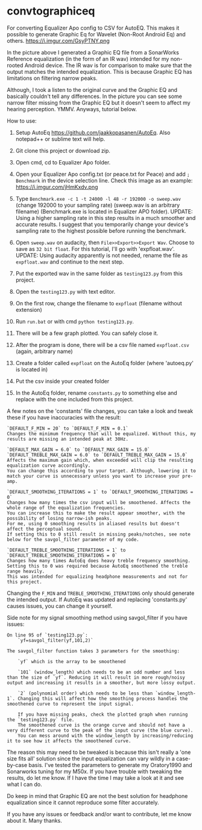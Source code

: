 # convtographiceq
For converting Equalizer Apo config to CSV for AutoEQ. This makes it possible to generate Graphic Eq for Wavelet (Non-Root Android Eq) and others.
https://i.imgur.com/GsyPTNY.png

In the picture above I generated a Graphic EQ file from a SonarWorks Reference equalization (in the form of an IR wav) intended for my non-rooted Android device. The IR wav is for comparison to make sure that the output matches the intended equalization. This is because Graphic EQ has limitations on filtering narrow peaks.

Although, I took a listen to the original curve and the Graphic EQ and basically couldn't tell any differences. In the picture you can see some narrow filter missing from the Graphic EQ but it doesn't seem to affect my hearing perception. YMMV. Anyways, tutorial below.

How to use:
1. Setup AutoEq https://github.com/jaakkopasanen/AutoEq. Also notepad++ or sublime text will help.
2. Git clone this project or download zip.
3. Open cmd, cd to Equalizer Apo folder.
4. Open your Equalizer Apo config.txt (or peace.txt for Peace) and add `; Benchmark` in the device selection line. Check this image as an example: https://i.imgur.com/jHmKxdv.png
	
5. Type `Benchmark.exe -c 1 -t 24000 -l 48 -r 192000 -o sweep.wav` (change 192000 to your sampling rate) (sweep.wav is an arbitrary filename) (Benchmark.exe is located in Equalizer APO folder).
	UPDATE: Using a higher sampling rate in this step results in a much smoother and accurate results. I suggest that you temporarily change your device's sampling rate to 	the highest possible before running the benchmark.
	
6. Open `sweep.wav` on audacity, then `File>>Export>>Export Wav`. Choose to save as `32 bit float`. For this tutorial, I'll go with 'expfloat.wav'.
	UPDATE: Using audacity apparently is not needed, rename the file as `expfloat.wav` and continue to the next step.
	
7. Put the exported wav in the same folder as `testing123.py` from this project.
8. Open the `testing123.py` with text editor.
9. On the first row, change the filename to `expfloat` (filename without extension)
10. Run `run.bat` or with cmd `python testing123.py`.
11. There will be a few graph plotted. You can safely close it.
12. After the program is done, there will be a csv file named `expfloat.csv` (again, arbitrary name)
13. Create a folder called `expfloat` on the AutoEq folder (where 'autoeq.py' is located in)
14. Put the csv inside your created folder
15. In the AutoEq folder, rename `constants.py` to something else and replace with the one included from this project.

A few notes on the 'constants' file changes, you can take a look and tweak these if you have inaccuracies with the result:

	`DEFAULT_F_MIN = 20` to `DEFAULT_F_MIN = 0.1`
	Changes the minimum frequency that will be equalized. Without this, my results are missing an intended peak at 30Hz.
	
	`DEFAULT_MAX_GAIN = 6.0` to `DEFAULT_MAX_GAIN = 15.0`
	`DEFAULT_TREBLE_MAX_GAIN = 6.0` to `DEFAULT_TREBLE_MAX_GAIN = 15.0`
	Affects the maximum gain which, when exceeded will clip the resulting equalization curve accordingly. 
	You can change this according to your target. Although, lowering it to match your curve is unnecessary unless you want to increase your pre-amp.
	
	`DEFAULT_SMOOTHING_ITERATIONS = 1` to `DEFAULT_SMOOTHING_ITERATIONS = 0`
	Changes how many times the csv input will be smoothened. Affects the whole range of the equalization frequencies.
	You can increase this to make the result appear smoother, with the possibility of losing narrow-ish peaks. 
	For me, using 0 smoothing results in aliased results but doesn't affect the perceptual sound. 
	If setting this to 0 still result in missing peaks/notches, see note below for the savgol_filter parameter of my code.
	
	`DEFAULT_TREBLE_SMOOTHING_ITERATIONS = 1` to `DEFAULT_TREBLE_SMOOTHING_ITERATIONS = 0`
	Changes how many times AutoEq does heavy treble frequency smoothing.
	Setting this to 0 was required because AutoEq smoothened the treble range heavily. 
	This was intended for equalizing headphone measurements and not for this project.
	
Changing the `F_MIN` and `TREBLE_SMOOTHING_ITERATIONS` only should generate the intended output. If AutoEq was updated and replacing 'constants.py' causes issues, you can change it yourself.

Side note for my signal smoothing method using savgol_filter if you have issues:

	On line 95 of `testing123.py`:
		`yf=savgol_filter(yf,101,2)`
		
	The savgol_filter function takes 3 parameters for the smoothing:
	
		`yf` which is the array to be smoothened
		
		`101` (window_length) which needs to be an odd number and less than the size of `yf`. Reducing it will result in more rough/noisy output and increasing it results in a smoother, but more lossy output.
		
		`2` (polynomial order) which needs to be less than `window_length-1`. Changing this will affect how the smoothing process handles the smoothened curve to represent the input signal.
		
		If you have missing peaks, check the plotted graph when running the `testing123.py` file. 
		The smoothened curve is the orange curve and should not have a very different curve to the peak of the input curve (the blue curve). 
		You can mess around with the window_length by increasing/reducing it to see how it affects the smoothened curve.

The reason this may need to be tweaked is because this isn't really a 'one size fits all' solution since the input equalization can vary wildly in a case-by-case basis. 
I've tested the parameters to generate my Oratory1990 and Sonarworks tuning for my M50x. 
If you have trouble with tweaking the results, do let me know. If I have the time I may take a look at it and see what I can do. 

Do keep in mind that Graphic EQ are not the best solution for headphone equalization since it cannot reproduce some filter accurately.

If you have any issues or feedback and/or want to contribute, let me know about it. Many thanks.
